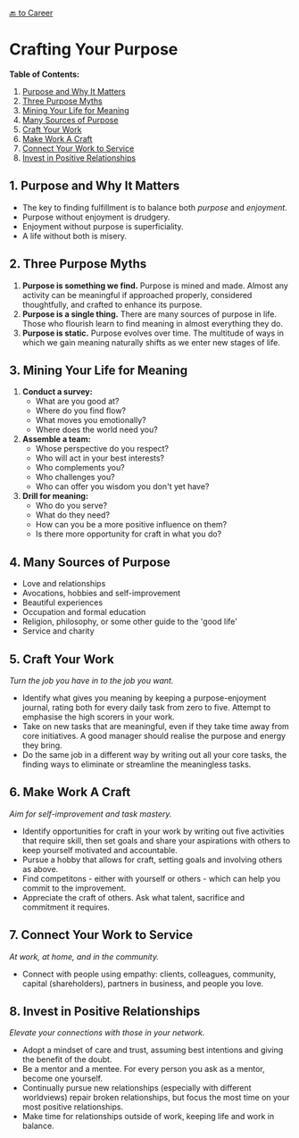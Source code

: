 [🔙 to Career](https://github.com/quantu-mc/quantu-mc/blob/main/career.md)

# Crafting Your Purpose

**Table of Contents:**
1. [Purpose and Why It Matters](craftingyourpurpose.md#1-Purpose-and-Why-It-Matters)
3. [Three Purpose Myths](craftingyourpurpose.md#2-Three-Purpose-Myths)
4. [Mining Your Life for Meaning](craftingyourpurpose.md#3-Mining-Your-Life-for-Meaning)
5. [Many Sources of Purpose](craftingyourpurpose.md#4-Many-Sources-of-Purpose)
6. [Craft Your Work](craftingyourpurpose.md#5-Craft-Your-Work)
7. [Make Work A Craft](craftingyourpurpose.md#6-Make-Work-A-Craft)
8. [Connect Your Work to Service](craftingyourpurpose.md#7-Connect-Your-Work-to-Service)
9. [Invest in Positive Relationships](craftingyourpurpose.md#8-Invest-in-Positive-Relationships)

## 1. Purpose and Why It Matters

- The key to finding fulfillment is to balance both *purpose* and *enjoyment*.
- Purpose without enjoyment is drudgery.
- Enjoyment without purpose is superficiality.
- A life without both is misery.

## 2. Three Purpose Myths

1. **Purpose is something we find.** Purpose is mined and made. Almost any activity can be meaningful if approached properly, considered thoughtfully, and crafted to enhance its purpose.
2. **Purpose is a single thing.** There are many sources of purpose in life. Those who flourish learn to find meaning in almost everything they do.
3. **Purpose is static.** Purpose evolves over time. The multitude of ways in which we gain meaning naturally shifts as we enter new stages of life.

## 3. Mining Your Life for Meaning

1. **Conduct a survey:**
    - What are you good at?
    - Where do you find flow?
    - What moves you emotionally?
    - Where does the world need you?
2. **Assemble a team:**
    - Whose perspective do you respect?
    - Who will act in your best interests?
    - Who complements you?
    - Who challenges you?
    - Who can offer you wisdom you don't yet have?
3. **Drill for meaning:**
    - Who do you serve?
    - What do they need?
    - How can you be a more positive influence on them?
    - Is there more opportunity for craft in what you do?

## 4. Many Sources of Purpose

- Love and relationships
- Avocations, hobbies and self-improvement
- Beautiful experiences
- Occupation and formal education
- Religion, philosophy, or some other guide to the 'good life'
- Service and charity

## 5. Craft Your Work

*Turn the job you have in to the job you want.*

- Identify what gives you meaning by keeping a purpose-enjoyment journal, rating both for every daily task from zero to five. Attempt to emphasise the high scorers in your work.
- Take on new tasks that are meaningful, even if they take time away from core initiatives. A good manager should realise the purpose and energy they bring.
- Do the same job in a different way by writing out all your core tasks, the finding ways to eliminate or streamline the meaningless tasks.

## 6. Make Work A Craft

*Aim for self-improvement and task mastery.*

- Identify opportunities for craft in your work by writing out five activities that require skill, then set goals and share your aspirations with others to keep yourself motivated and accountable.
- Pursue a hobby that allows for craft, setting goals and involving others as above.
- Find competitons - either with yourself or others - which can help you commit to the improvement.
- Appreciate the craft of others. Ask what talent, sacrifice and commitment it requires.

## 7. Connect Your Work to Service

*At work, at home, and in the community.*

- Connect with people using empathy: clients, colleagues, community, capital (shareholders), partners in business, and people you love.

## 8. Invest in Positive Relationships

*Elevate your connections with those in your network.*

- Adopt a mindset of care and trust, assuming best intentions and giving the benefit of the doubt.
- Be a mentor and a mentee. For every person you ask as a mentor, become one yourself.
- Continually pursue new relationships (especially with different worldviews) repair broken relationships, but focus the most time on your most positive relationships.
- Make time for relationships outside of work, keeping life and work in balance.
